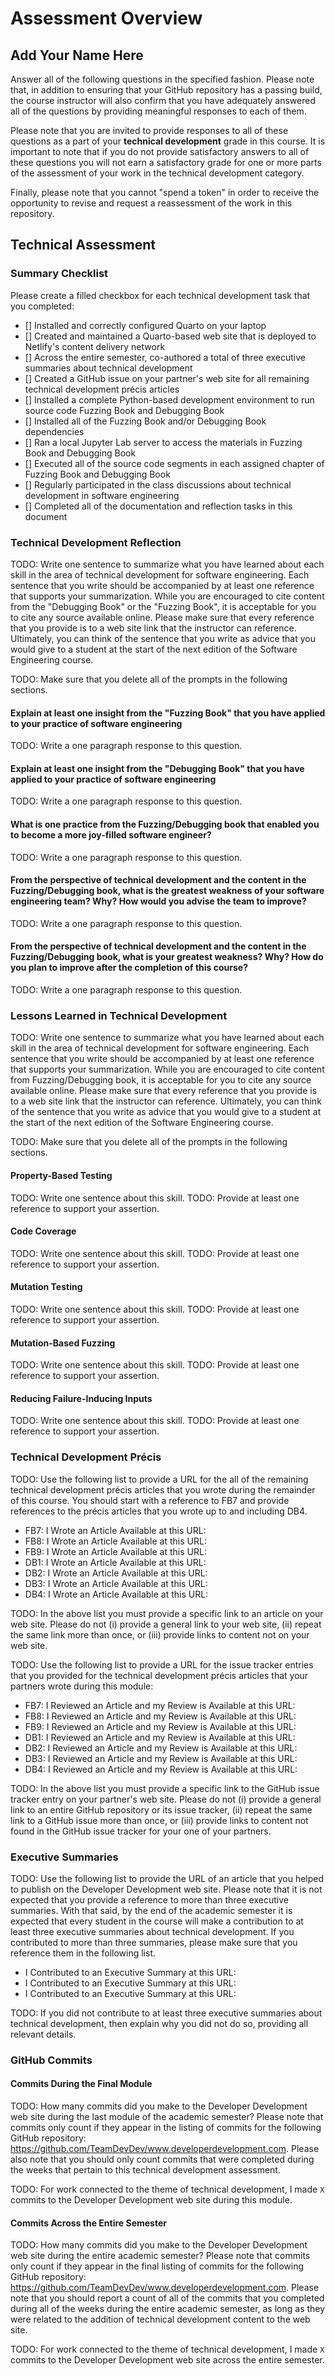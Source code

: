 # Assessment Overview

## Add Your Name Here

Answer all of the following questions in the specified fashion. Please
note that, in addition to ensuring that your GitHub repository has a passing
build, the course instructor will also confirm that you have adequately answered
all of the questions by providing meaningful responses to each of them.

Please note that you are invited to provide responses to all of these
questions as a part of your **technical development** grade in this course.
It is important to note that if you do not provide satisfactory answers to all
of these questions you will not earn a satisfactory grade for one or more parts
of the assessment of your work in the technical development category.

Finally, please note that you cannot "spend a token" in order to receive the
opportunity to revise and request a reassessment of the work in this repository.

## Technical Assessment

### Summary Checklist

Please create a filled checkbox for each technical development task that you completed:

- [] Installed and correctly configured Quarto on your laptop
- [] Created and maintained a Quarto-based web site that is deployed to Netlify's content delivery network
- [] Across the entire semester, co-authored a total of three executive summaries about technical development
- [] Created a GitHub issue on your partner's web site for all remaining technical development précis articles
- [] Installed a complete Python-based development environment to run source code Fuzzing Book and Debugging Book
- [] Installed all of the Fuzzing Book and/or Debugging Book dependencies
- [] Ran a local Jupyter Lab server to access the materials in Fuzzing Book and Debugging Book
- [] Executed all of the source code segments in each assigned chapter of Fuzzing Book and Debugging Book
- [] Regularly participated in the class discussions about technical development in software engineering
- [] Completed all of the documentation and reflection tasks in this document

### Technical Development Reflection

TODO: Write one sentence to summarize what you have learned about each skill in
the area of technical development for software engineering. Each sentence that
you write should be accompanied by at least one reference that supports your
summarization. While you are encouraged to cite content from the "Debugging
Book" or the "Fuzzing Book", it is acceptable for you to cite any source
available online. Please make sure that every reference that you provide is to
a web site link that the instructor can reference. Ultimately, you can think of
the sentence that you write as advice that you would give to a student at the
start of the next edition of the Software Engineering course.

TODO: Make sure that you delete all of the prompts in the following sections.

#### Explain at least one insight from the "Fuzzing Book" that you have applied to your practice of software engineering

TODO: Write a one paragraph response to this question.

#### Explain at least one insight from the "Debugging Book" that you have applied to your practice of software engineering

TODO: Write a one paragraph response to this question.

#### What is one practice from the Fuzzing/Debugging book that enabled you to become a more joy-filled software engineer?

TODO: Write a one paragraph response to this question.

#### From the perspective of technical development and the content in the Fuzzing/Debugging book, what is the greatest weakness of your software engineering team? Why? How would you advise the team to improve?

TODO: Write a one paragraph response to this question.

#### From the perspective of technical development and the content in the Fuzzing/Debugging book, what is your greatest weakness? Why? How do you plan to improve after the completion of this course?

TODO: Write a one paragraph response to this question.

### Lessons Learned in Technical Development

TODO: Write one sentence to summarize what you have learned about each skill in
the area of technical development for software engineering. Each sentence that
you write should be accompanied by at least one reference that supports your
summarization. While you are encouraged to cite content from Fuzzing/Debugging
book, it is acceptable for you to cite any source available online. Please make
sure that every reference that you provide is to a web site link that the
instructor can reference. Ultimately, you can think of the sentence that you
write as advice that you would give to a student at the start of the next
edition of the Software Engineering course.

TODO: Make sure that you delete all of the prompts in the following sections.

#### Property-Based Testing

TODO: Write one sentence about this skill.
TODO: Provide at least one reference to support your assertion.

#### Code Coverage

TODO: Write one sentence about this skill.
TODO: Provide at least one reference to support your assertion.

#### Mutation Testing

TODO: Write one sentence about this skill.
TODO: Provide at least one reference to support your assertion.

#### Mutation-Based Fuzzing

TODO: Write one sentence about this skill.
TODO: Provide at least one reference to support your assertion.

#### Reducing Failure-Inducing Inputs

TODO: Write one sentence about this skill.
TODO: Provide at least one reference to support your assertion.

### Technical Development Précis

TODO: Use the following list to provide a URL for the all of the remaining
technical development précis articles that you wrote during the remainder of
this course. You should start with a reference to FB7 and provide references to
the précis articles that you wrote up to and including DB4.

- FB7: I Wrote an Article Available at this URL:
- FB8: I Wrote an Article Available at this URL:
- FB9: I Wrote an Article Available at this URL:
- DB1: I Wrote an Article Available at this URL:
- DB2: I Wrote an Article Available at this URL:
- DB3: I Wrote an Article Available at this URL:
- DB4: I Wrote an Article Available at this URL:

TODO: In the above list you must provide a specific link to an article on your
web site. Please do not (i) provide a general link to your web site, (ii) repeat
the same link more than once, or (iii) provide links to content not on your web
site.

TODO: Use the following list to provide a URL for the issue tracker entries that you
provided for the technical development précis articles that your partners
wrote during this module:

- FB7: I Reviewed an Article and my Review is Available at this URL:
- FB8: I Reviewed an Article and my Review is Available at this URL:
- FB9: I Reviewed an Article and my Review is Available at this URL:
- DB1: I Reviewed an Article and my Review is Available at this URL:
- DB2: I Reviewed an Article and my Review is Available at this URL:
- DB3: I Reviewed an Article and my Review is Available at this URL:
- DB4: I Reviewed an Article and my Review is Available at this URL:

TODO: In the above list you must provide a specific link to the GitHub issue
tracker entry on your partner's web site. Please do not (i) provide a general
link to an entire GitHub repository or its issue tracker, (ii) repeat the same
link to a GitHub issue more than once, or (iii) provide links to content not
found in the GitHub issue tracker for your one of your partners.

### Executive Summaries

TODO: Use the following list to provide the URL of an article that you helped
to publish on the Developer Development web site. Please note that it is not
expected that you provide a reference to more than three executive summaries.
With that said, by the end of the academic semester it is expected that every
student in the course will make a contribution to at least three executive
summaries about technical development. If you contributed to more than three
summaries, please make sure that you reference them in the following list.

- I Contributed to an Executive Summary at this URL:
- I Contributed to an Executive Summary at this URL:
- I Contributed to an Executive Summary at this URL:

TODO: If you did not contribute to at least three executive summaries about
technical development, then explain why you did not do so, providing all
relevant details.

### GitHub Commits

#### Commits During the Final Module

TODO: How many commits did you make to the Developer Development web site during the
last module of the academic semester? Please note that commits only count if
they appear in the listing of commits for the following GitHub repository:
https://github.com/TeamDevDev/www.developerdevelopment.com. Please also note
that you should only count commits that were completed during the weeks that
pertain to this technical development assessment.

TODO: For work connected to the theme of technical development, I made `X`
commits to the Developer Development web site during this module.

#### Commits Across the Entire Semester

TODO: How many commits did you make to the Developer Development web site
during the entire academic semester? Please note that commits only count if
they appear in the final listing of commits for the following GitHub
repository: https://github.com/TeamDevDev/www.developerdevelopment.com. Please
note that you should report a count of all of the commits that you completed
during all of the weeks during the entire academic semester, as long as they
were related to the addition of technical development content to the web
site.

TODO: For work connected to the theme of technical development, I made `X`
commits to the Developer Development web site across the entire semester.
